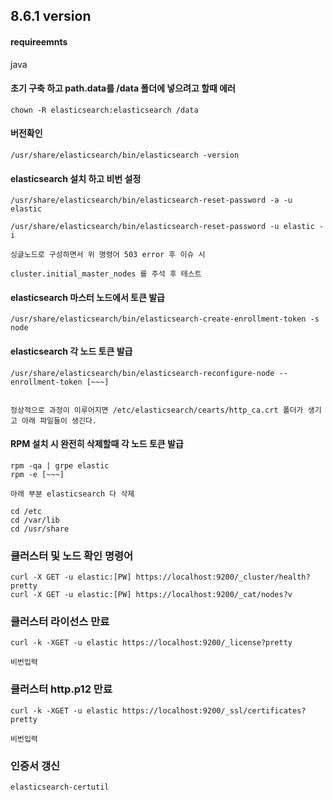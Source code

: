 ## 8.6.1 version

#### requireemnts

java

#### 초기 구축 하고 path.data를 /data 폴더에 넣으려고 할때 에러

```
chown -R elasticsearch:elasticsearch /data
```

#### 버전확인

```
/usr/share/elasticsearch/bin/elasticsearch -version
```

#### elasticsearch 설치 하고 비번 설정

```
/usr/share/elasticsearch/bin/elasticsearch-reset-password -a -u elastic

/usr/share/elasticsearch/bin/elasticsearch-reset-password -u elastic -i

싱글노드로 구성하면서 위 명령어 503 error 후 이슈 시

cluster.initial_master_nodes 를 주석 후 테스트
```

#### elasticsearch 마스터 노드에서 토큰 발급

```
/usr/share/elasticsearch/bin/elasticsearch-create-enrollment-token -s node
```

#### elasticsearch 각 노드 토큰 발급

```
/usr/share/elasticsearch/bin/elasticsearch-reconfigure-node --enrollment-token [~~~]


정상적으로 과정이 이루어지면 /etc/elasticsearch/cearts/http_ca.crt 폴더가 생기고 아래 파일들이 생긴다.
```

#### RPM 설치 시 완전히 삭제할때 각 노드 토큰 발급

```
rpm -qa | grpe elastic
rpm -e [~~~]

아래 부분 elasticsearch 다 삭제

cd /etc
cd /var/lib
cd /usr/share
```

### 클러스터 및 노드 확인 명령어

```
curl -X GET -u elastic:[PW] https://localhost:9200/_cluster/health?pretty
curl -X GET -u elastic:[PW] https://localhost:9200/_cat/nodes?v
```

### 클러스터 라이선스 만료

```
curl -k -XGET -u elastic https://localhost:9200/_license?pretty

비번입력
```

### 클러스터 http.p12 만료

```
curl -k -XGET -u elastic https://localhost:9200/_ssl/certificates?pretty

비번입력
```

### 인증서 갱신

```
elasticsearch-certutil
```



